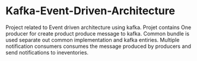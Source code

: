 # Kafka-Event-Driven-Architecture
Project related to Event driven architecture using kafka.
Projet contains One producer for create product produce message to kafka.
Common bundle is used separate out common implementation and kafka entiries.
Multiple notification consumers consumes the message produced by producers and send notifications to ineventories.
